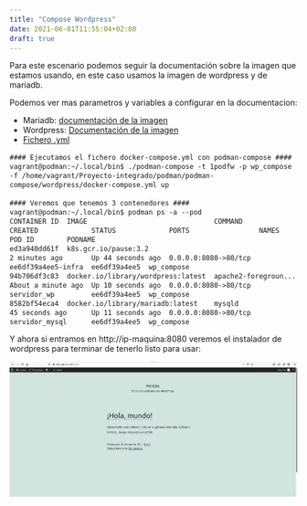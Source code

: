 ```yaml
---
title: "Compose Wordpress"
date: 2021-06-01T11:55:04+02:00
draft: true
---
```


Para este escenario podemos seguir la documentación sobre la imagen que estamos usando, en este caso usamos la imagen de wordpress y de mariadb.

Podemos ver mas parametros y variables a configurar en la documentacion:
* Mariadb: [documentación de la imagen](https://hub.docker.com/_/mariadb)
* Wordpress: [Documentación de la imagen](https://hub.docker.com/_/wordpress)
* [Fichero .yml](https://github.com/FranJaviMN/Proyecto-integrado/blob/main/Podman/podman-compose/wordpress/docker-compose.yml)

```shell
#### Ejecutamos el fichero docker-compose.yml con podman-compose ####
vagrant@podman:~/.local/bin$ ./podman-compose -t 1podfw -p wp_compose -f /home/vagrant/Proyecto-integrado/podman/podman-compose/wordpress/docker-compose.yml up 

#### Veremos que tenemos 3 contenedores ####
vagrant@podman:~/.local/bin$ podman ps -a --pod
CONTAINER ID  IMAGE                               COMMAND               CREATED             STATUS             PORTS                 NAMES               POD ID        PODNAME
ed3a940dd61f  k8s.gcr.io/pause:3.2                                      2 minutes ago       Up 44 seconds ago  0.0.0.0:8080->80/tcp  ee6df39a4ee5-infra  ee6df39a4ee5  wp_compose
94b706df3c83  docker.io/library/wordpress:latest  apache2-foregroun...  About a minute ago  Up 10 seconds ago  0.0.0.0:8080->80/tcp  servidor_wp         ee6df39a4ee5  wp_compose
8582bf54eca4  docker.io/library/mariadb:latest    mysqld                45 seconds ago      Up 11 seconds ago  0.0.0.0:8080->80/tcp  servidor_mysql      ee6df39a4ee5  wp_compose
```

Y ahora si entramos en http://ip-maquina:8080 veremos el instalador de wordpress para terminar de tenerlo listo para usar:

![wordpres podman-compose](https://raw.githubusercontent.com/FranJaviMN/elementos-grado/main/Proyecto/captura-worpress-podman-compose.png)